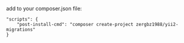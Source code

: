 add to your composer.json file:

    "scripts": {
        "post-install-cmd": "composer create-project zergbz1988/yii2-migrations"
    }
